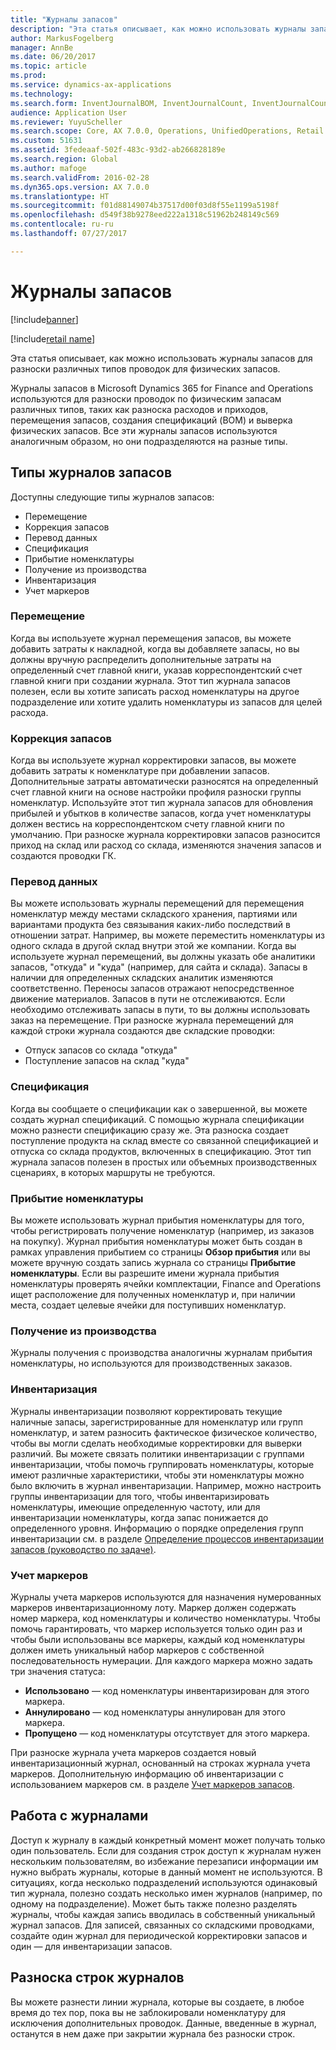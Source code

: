 ```yaml
---
title: "Журналы запасов"
description: "Эта статья описывает, как можно использовать журналы запасов для разноски различных типов проводок для физических запасов."
author: MarkusFogelberg
manager: AnnBe
ms.date: 06/20/2017
ms.topic: article
ms.prod: 
ms.service: dynamics-ax-applications
ms.technology: 
ms.search.form: InventJournalBOM, InventJournalCount, InventJournalCountTag, InventJournalLossProfit, InventJournalMovement, InventJournalTransfer, WMSJournalTable
audience: Application User
ms.reviewer: YuyuScheller
ms.search.scope: Core, AX 7.0.0, Operations, UnifiedOperations, Retail
ms.custom: 51631
ms.assetid: 3fedeaaf-502f-483c-93d2-ab266828189e
ms.search.region: Global
ms.author: mafoge
ms.search.validFrom: 2016-02-28
ms.dyn365.ops.version: AX 7.0.0
ms.translationtype: HT
ms.sourcegitcommit: f01d88149074b37517d00f03d8f55e1199a5198f
ms.openlocfilehash: d549f38b9278eed222a1318c51962b248149c569
ms.contentlocale: ru-ru
ms.lasthandoff: 07/27/2017

---
```


# <a name="inventory-journals"></a>Журналы запасов

[!include[banner](../includes/banner.md)]

[!include[retail name](../includes/retail-name.md)]


Эта статья описывает, как можно использовать журналы запасов для разноски различных типов проводок для физических запасов.

Журналы запасов в Microsoft Dynamics 365 for Finance and Operations используются для разноски проводок по физическим запасам различных типов, таких как разноска расходов и приходов, перемещения запасов, создания спецификаций (BOM) и выверка физических запасов. Все эти журналы запасов используются аналогичным образом, но они подразделяются на разные типы.

## <a name="types-of-inventory-journals"></a>Типы журналов запасов
Доступны следующие типы журналов запасов:

-   Перемещение
-   Коррекция запасов
-   Перевод данных
-   Спецификация
-   Прибытие номенклатуры
-   Получение из производства
-   Инвентаризация
-   Учет маркеров

### <a name="movement"></a>Перемещение

Когда вы используете журнал перемещения запасов, вы можете добавить затраты к накладной, когда вы добавляете запасы, но вы должны вручную распределить дополнительные затраты на определенный счет главной книги, указав корреспондентский счет главной книги при создании журнала. Этот тип журнала запасов полезен, если вы хотите записать расход номенклатуры на другое подразделение или хотите удалить номенклатуры из запасов для целей расхода.

### <a name="inventory-adjustment"></a>Коррекция запасов

Когда вы используете журнал корректировки запасов, вы можете добавить затраты к номенклатуре при добавлении запасов. Дополнительные затраты автоматически разносятся на определенный счет главной книги на основе настройки профиля разноски группы номенклатур. Используйте этот тип журнала запасов для обновления прибылей и убытков в количестве запасов, когда учет номенклатуры должен вестись на корреспондентском счету главной книги по умолчанию. При разноске журнала корректировки запасов разносится приход на склад или расход со склада, изменяются значения запасов и создаются проводки ГК.

### <a name="transfer"></a>Перевод данных

Вы можете использовать журналы перемещений для перемещения номенклатур между местами складского хранения, партиями или вариантами продукта без связывания каких-либо последствий в отношении затрат. Например, вы можете переместить номенклатуры из одного склада в другой склад внутри этой же компании. Когда вы используете журнал перемещений, вы должны указать обе аналитики запасов, "откуда" и "куда" (например, для сайта и склада). Запасы в наличии для определенных складских аналитик изменяются соответственно. Переносы запасов отражают непосредственное движение материалов. Запасов в пути не отслеживаются. Если необходимо отслеживать запасы в пути, то вы должны использовать заказ на перемещение. При разноске журнала перемещений для каждой строки журнала создаются две складские проводки:

-   Отпуск запасов со склада "откуда"
-   Поступление запасов на склад "куда"

### <a name="bom"></a>Спецификация

Когда вы сообщаете о спецификации как о завершенной, вы можете создать журнал спецификаций. С помощью журнала спецификации можно разнести спецификацию сразу же. Эта разноска создает поступление продукта на склад вместе со связанной спецификацией и отпуска со склада продуктов, включенных в спецификацию. Этот тип журнала запасов полезен в простых или объемных производственных сценариях, в которых маршруты не требуются.

### <a name="item-arrival"></a>Прибытие номенклатуры

Вы можете использовать журнал прибытия номенклатуры для того, чтобы регистрировать получение номенклатур (например, из заказов на покупку). Журнал прибытия номенклатуры может быть создан в рамках управления прибытием со страницы **Обзор прибытия** или вы можете вручную создать запись журнала со страницы **Прибытие номенклатуры**. Если вы разрешите имени журнала прибытия номенклатуры проверять ячейки комплектации, Finance and Operations ищет расположение для полученных номенклатур и, при наличии места, создает целевые ячейки для поступивших номенклатур.

### <a name="production-input"></a>Получение из производства

Журналы получения с производства аналогичны журналам прибытия номенклатуры, но используются для производственных заказов.

### <a name="counting"></a>Инвентаризация

Журналы инвентаризации позволяют корректировать текущие наличные запасы, зарегистрированные для номенклатур или групп номенклатур, и затем разносить фактическое физическое количество, чтобы вы могли сделать необходимые корректировки для выверки различий. Вы можете связать политики инвентаризации с группами инвентаризации, чтобы помочь группировать номенклатуры, которые имеют различные характеристики, чтобы эти номенклатуры можно было включить в журнал инвентаризации. Например, можно настроить группы инвентаризации для того, чтобы инвентаризировать номенклатуры, имеющие определенную частоту, или для инвентаризации номенклатуры, когда запас понижается до определенного уровня. Информацию о порядке определения групп инвентаризации см. в разделе [Определение процессов инвентаризации запасов (руководство по задаче)](/dynamics365/unified-operations/supply-chain/inventory/tasks/define-inventory-counting-processes).

### <a name="tag-counting"></a>Учет маркеров

Журналы учета маркеров используются для назначения нумерованных маркеров инвентаризационному лоту. Маркер должен содержать номер маркера, код номенклатуры и количество номенклатуры. Чтобы помочь гарантировать, что маркер используется только один раз и чтобы были использованы все маркеры, каждый код номенклатуры должен иметь уникальный набор маркеров с собственной последовательность нумерации. Для каждого маркера можно задать три значения статуса:

-   **Использовано** — код номенклатуры инвентаризирован для этого маркера.
-   **Аннулировано** — код номенклатуры аннулирован для этого маркера.
-   **Пропущено** — код номенклатуры отсутствует для этого маркера.

При разноске журнала учета маркеров создается новый инвентаризационный журнал, основанный на строках журнала учета маркеров. Дополнительную информацию об инвентаризации с использованием маркеров см. в разделе [Учет маркеров запасов](inventory-tag-counting.md).

## <a name="working-with-journals"></a>Работа с журналами
Доступ к журналу в каждый конкретный момент может получать только один пользователь. Если для создания строк доступ к журналам нужен нескольким пользователям, во избежание перезаписи информации им нужно выбрать журналы, которые в данный момент не используются. В ситуациях, когда несколько подразделений используются одинаковый тип журнала, полезно создать несколько имен журналов (например, по одному на подразделение). Может быть также полезно разделять журналы, чтобы каждая запись вводилась в собственный уникальный журнал запасов. Для записей, связанных со складскими проводками, создайте один журнал для периодической корректировки запасов и один — для инвентаризации запасов.

## <a name="posting-journal-lines"></a>Разноска строк журналов
Вы можете разнести линии журнала, которые вы создаете, в любое время до тех пор, пока вы не заблокировали номенклатуру для исключения дополнительных проводок. Данные, введенные в журнал, останутся в нем даже при закрытии журнала без разноски строк.

